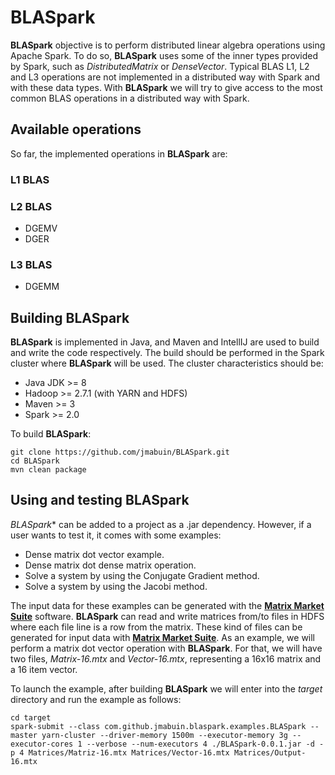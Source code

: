 # BLASpark
**BLASpark** objective is to perform distributed linear algebra operations using Apache Spark. To do so, **BLASpark** uses some of the inner types provided by Spark, such as _DistributedMatrix_ or _DenseVector_. Typical BLAS L1, L2 and L3 operations are not implemented in a distributed way with Spark and with these data types. With **BLASpark** we will try to give access to the most common BLAS operations in a distributed way with Spark.

## Available operations
So far, the implemented operations in **BLASpark** are:

### L1 BLAS

### L2 BLAS

 - DGEMV
 - DGER

### L3 BLAS

 - DGEMM

## Building BLASpark
**BLASpark** is implemented in Java, and Maven and IntellIJ are used to build and write the code respectively. The build should be performed in the Spark cluster where **BLASpark** will be used. The cluster characteristics should be:
                                                                                                               
 - Java JDK >= 8
 - Hadoop >= 2.7.1 (with YARN and HDFS)
 - Maven >= 3
 - Spark >= 2.0

To build **BLASpark**:                                                                                                                

    git clone https://github.com/jmabuin/BLASpark.git
    cd BLASpark
    mvn clean package

## Using and testing BLASpark
*BLASpark** can be added to a project as a .jar dependency. However, if a user wants to test it, it comes with some examples:

 - Dense matrix dot vector example.
 - Dense matrix dot dense matrix operation.
 - Solve a system by using the Conjugate Gradient method.
 - Solve a system by using the Jacobi method.

The input data for these examples can be generated with the [**Matrix Market Suite**](https://github.com/jmabuin/matrix-market-suite) software. **BLASpark** can read and write matrices from/to files in HDFS where each file line is a row from the matrix. These kind of files can be generated for input data with [**Matrix Market Suite**](https://github.com/jmabuin/matrix-market-suite). As an example, we will perform a matrix dot vector operation with **BLASpark**. For that, we will have two files, _Matrix-16.mtx_ and _Vector-16.mtx_, representing a 16x16 matrix and a 16 item vector.

To launch the example, after building **BLASpark** we will enter into the _target_ directory and run the example as follows:

    cd target
    spark-submit --class com.github.jmabuin.blaspark.examples.BLASpark --master yarn-cluster --driver-memory 1500m --executor-memory 3g --executor-cores 1 --verbose --num-executors 4 ./BLASpark-0.0.1.jar -d -p 4 Matrices/Matriz-16.mtx Matrices/Vector-16.mtx Matrices/Output-16.mtx